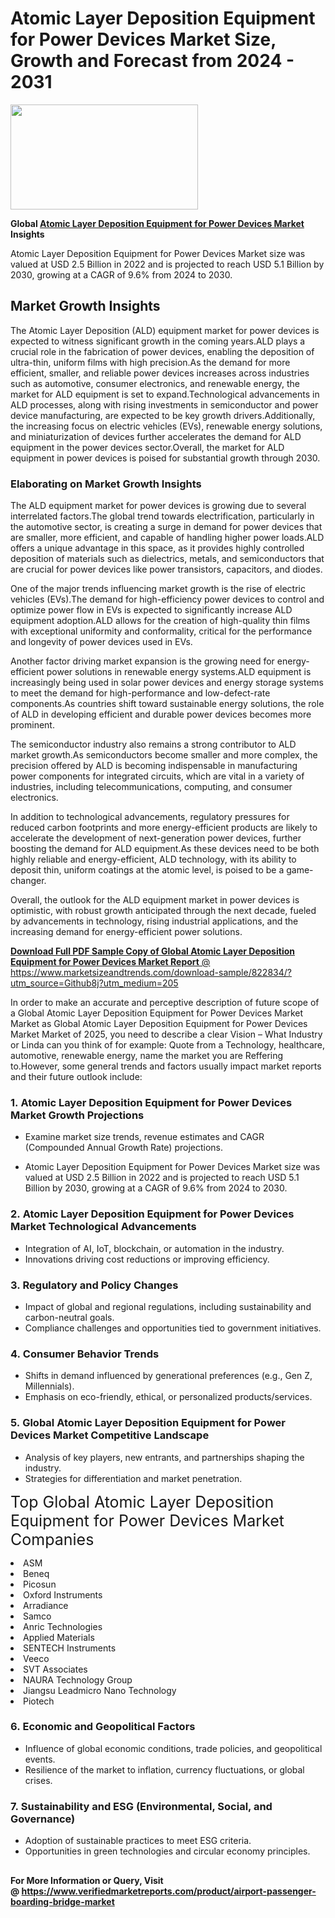 <H1>Atomic Layer Deposition Equipment for Power Devices Market Size, Growth and Forecast from 2024 - 2031</H1><img class="aligncenter size-medium wp-image-584254" src="https://thirdeyenews.in/wp-content/uploads/2024/09/Global-Market-Research-300x168.jpeg" alt="" width="300" height="168" /><p><strong>Global&nbsp;<a href="https://www.marketsizeandtrends.com/download-sample/822834/?utm_source=Github8j?utm_medium=205">Atomic Layer Deposition Equipment for Power Devices Market</a> Insights</strong></p><p>Atomic Layer Deposition Equipment for Power Devices Market size was valued at USD 2.5 Billion in 2022 and is projected to reach USD 5.1 Billion by 2030, growing at a CAGR of 9.6% from 2024 to 2030.</p><p><h2>Market Growth Insights</h2> <p>The Atomic Layer Deposition (ALD) equipment market for power devices is expected to witness significant growth in the coming years.ALD plays a crucial role in the fabrication of power devices, enabling the deposition of ultra-thin, uniform films with high precision.As the demand for more efficient, smaller, and reliable power devices increases across industries such as automotive, consumer electronics, and renewable energy, the market for ALD equipment is set to expand.Technological advancements in ALD processes, along with rising investments in semiconductor and power device manufacturing, are expected to be key growth drivers.Additionally, the increasing focus on electric vehicles (EVs), renewable energy solutions, and miniaturization of devices further accelerates the demand for ALD equipment in the power devices sector.Overall, the market for ALD equipment in power devices is poised for substantial growth through 2030.</p> <p><a href="#"></a></p> <h3>Elaborating on Market Growth Insights</h3> <p>The ALD equipment market for power devices is growing due to several interrelated factors.The global trend towards electrification, particularly in the automotive sector, is creating a surge in demand for power devices that are smaller, more efficient, and capable of handling higher power loads.ALD offers a unique advantage in this space, as it provides highly controlled deposition of materials such as dielectrics, metals, and semiconductors that are crucial for power devices like power transistors, capacitors, and diodes.</p> <p>One of the major trends influencing market growth is the rise of electric vehicles (EVs).The demand for high-efficiency power devices to control and optimize power flow in EVs is expected to significantly increase ALD equipment adoption.ALD allows for the creation of high-quality thin films with exceptional uniformity and conformality, critical for the performance and longevity of power devices used in EVs.</p> <p>Another factor driving market expansion is the growing need for energy-efficient power solutions in renewable energy systems.ALD equipment is increasingly being used in solar power devices and energy storage systems to meet the demand for high-performance and low-defect-rate components.As countries shift toward sustainable energy solutions, the role of ALD in developing efficient and durable power devices becomes more prominent.</p> <p>The semiconductor industry also remains a strong contributor to ALD market growth.As semiconductors become smaller and more complex, the precision offered by ALD is becoming indispensable in manufacturing power components for integrated circuits, which are vital in a variety of industries, including telecommunications, computing, and consumer electronics.</p> <p>In addition to technological advancements, regulatory pressures for reduced carbon footprints and more energy-efficient products are likely to accelerate the development of next-generation power devices, further boosting the demand for ALD equipment.As these devices need to be both highly reliable and energy-efficient, ALD technology, with its ability to deposit thin, uniform coatings at the atomic level, is poised to be a game-changer.</p> <p>Overall, the outlook for the ALD equipment market in power devices is optimistic, with robust growth anticipated through the next decade, fueled by advancements in technology, rising industrial applications, and the increasing demand for energy-efficient power solutions.</p> <p><a href="#"></p><p><span class=""><strong>Download Full PDF Sample Copy of Global Atomic Layer Deposition Equipment for Power Devices Market Report</strong> @ <a href="https://www.marketsizeandtrends.com/download-sample/822834/?utm_source=Github8j?utm_medium=205" target="_blank">https://www.marketsizeandtrends.com/download-sample/822834/?utm_source=Github8j?utm_medium=205</a></span></p><p>In order to make an accurate and perceptive description of future scope of a Global&nbsp;Atomic Layer Deposition Equipment for Power Devices Market Market as Global&nbsp;Atomic Layer Deposition Equipment for Power Devices Market Market of 2025, you need to describe a clear Vision &ndash; What Industry or Linda can you think of for example: Quote from a Technology, healthcare, automotive, renewable energy, name the market you are Reffering to.However, some general trends and factors usually impact market reports and their future outlook include:</p><h3>1.&nbsp;<strong>Atomic Layer Deposition Equipment for Power Devices Market Growth Projections</strong></h3><ul><li>Examine market size trends, revenue estimates and CAGR (Compounded Annual Growth Rate) projections.</li><li><p>Atomic Layer Deposition Equipment for Power Devices Market size was valued at USD 2.5 Billion in 2022 and is projected to reach USD 5.1 Billion by 2030, growing at a CAGR of 9.6% from 2024 to 2030.</p></li></ul><h3>2.&nbsp;<strong>Atomic Layer Deposition Equipment for Power Devices Market Technological Advancements</strong></h3><ul><li>Integration of AI, IoT, blockchain, or automation in the industry.</li><li>Innovations driving cost reductions or improving efficiency.</li></ul><h3>3.&nbsp;<strong>Regulatory and Policy Changes</strong></h3><ul><li>Impact of global and regional regulations, including sustainability and carbon-neutral goals.</li><li>Compliance challenges and opportunities tied to government initiatives.</li></ul><h3>4.&nbsp;<strong>Consumer Behavior Trends</strong></h3><ul><li>Shifts in demand influenced by generational preferences (e.g., Gen Z, Millennials).</li><li>Emphasis on eco-friendly, ethical, or personalized products/services.</li></ul><h3>5.&nbsp;<strong>Global Atomic Layer Deposition Equipment for Power Devices Market Competitive Landscape</strong></h3><ul><li>Analysis of key players, new entrants, and partnerships shaping the industry.</li><li>Strategies for differentiation and market penetration.</li></ul><p data-pm-slice="1 1 []"><span style="color: inherit; font-family: inherit; font-size: 25px;">Top Global Atomic Layer Deposition Equipment for Power Devices Market Companies</span></p><div class="" data-test-id=""><p><li>ASM</li><li> Beneq</li><li> Picosun</li><li> Oxford Instruments</li><li> Arradiance</li><li> Samco</li><li> Anric Technologies</li><li> Applied Materials</li><li> SENTECH Instruments</li><li> Veeco</li><li> SVT Associates</li><li> NAURA Technology Group</li><li> Jiangsu Leadmicro Nano Technology</li><li> Piotech</li></p></div><h3>6.&nbsp;<strong>Economic and Geopolitical Factors</strong></h3><ul><li>Influence of global economic conditions, trade policies, and geopolitical events.</li><li>Resilience of the market to inflation, currency fluctuations, or global crises.</li></ul><h3>7.&nbsp;<strong>Sustainability and ESG (Environmental, Social, and Governance)</strong></h3><ul><li>Adoption of sustainable practices to meet ESG criteria.</li><li>Opportunities in green technologies and circular economy principles.</li></ul><h2><strong style="font-size: 14px;">For More Information or Query, Visit @&nbsp;</strong><a style="background-color: #ffffff; font-size: 14px;" href="https://www.marketsizeandtrends.com/report/atomic-layer-deposition-equipment-for-power-devices-market/" target="_blank">https://www.verifiedmarketreports.com/product/airport-passenger-boarding-bridge-market</a></h2>